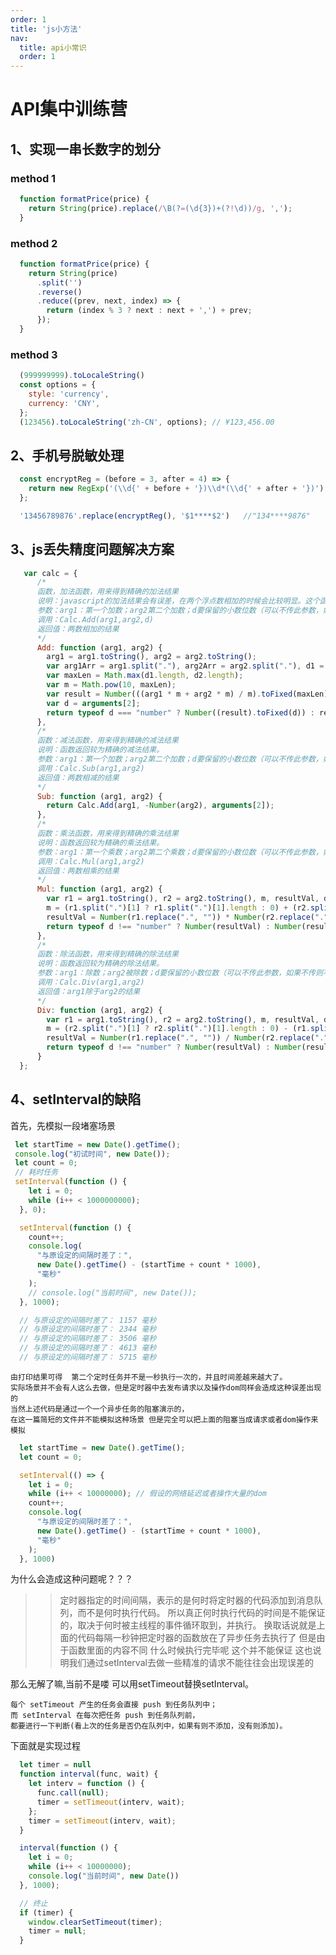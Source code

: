 ```yaml
---
order: 1
title: 'js小方法'
nav:
  title: api小常识
  order: 1
---
```

# API集中训练营

## 1、实现一串长数字的划分

  ### method 1
```js
  function formatPrice(price) {
    return String(price).replace(/\B(?=(\d{3})+(?!\d))/g, ',');
  }
```

### method 2
```js
  function formatPrice(price) {
    return String(price)
      .split('')
      .reverse()
      .reduce((prev, next, index) => {
        return (index % 3 ? next : next + ',') + prev;
      });
  }
```
### method 3
```js
  (999999999).toLocaleString()
  const options = {
    style: 'currency',
    currency: 'CNY',
  };
  (123456).toLocaleString('zh-CN', options); // ¥123,456.00
```

## 2、手机号脱敏处理

```js
  const encryptReg = (before = 3, after = 4) => {
    return new RegExp('(\\d{' + before + '})\\d*(\\d{' + after + '})');
  };

  '13456789876'.replace(encryptReg(), '$1****$2')   //"134****9876"
```

## 3、js丢失精度问题解决方案

```js
   var calc = {
      /*
      函数，加法函数，用来得到精确的加法结果  
      说明：javascript的加法结果会有误差，在两个浮点数相加的时候会比较明显。这个函数返回较为精确的加法结果。
      参数：arg1：第一个加数；arg2第二个加数；d要保留的小数位数（可以不传此参数，如果不传则不处理小数位数）
      调用：Calc.Add(arg1,arg2,d)  
      返回值：两数相加的结果
      */
      Add: function (arg1, arg2) {
        arg1 = arg1.toString(), arg2 = arg2.toString();
        var arg1Arr = arg1.split("."), arg2Arr = arg2.split("."), d1 = arg1Arr.length == 2 ? arg1Arr[1] : "", d2 = arg2Arr.length == 2 ? arg2Arr[1] : "";
        var maxLen = Math.max(d1.length, d2.length);
        var m = Math.pow(10, maxLen);
        var result = Number(((arg1 * m + arg2 * m) / m).toFixed(maxLen));
        var d = arguments[2];
        return typeof d === "number" ? Number((result).toFixed(d)) : result;
      },
      /*
      函数：减法函数，用来得到精确的减法结果  
      说明：函数返回较为精确的减法结果。 
      参数：arg1：第一个加数；arg2第二个加数；d要保留的小数位数（可以不传此参数，如果不传则不处理小数位数
      调用：Calc.Sub(arg1,arg2)  
      返回值：两数相减的结果
      */
      Sub: function (arg1, arg2) {
        return Calc.Add(arg1, -Number(arg2), arguments[2]);
      },
      /*
      函数：乘法函数，用来得到精确的乘法结果  
      说明：函数返回较为精确的乘法结果。 
      参数：arg1：第一个乘数；arg2第二个乘数；d要保留的小数位数（可以不传此参数，如果不传则不处理小数位数)
      调用：Calc.Mul(arg1,arg2)  
      返回值：两数相乘的结果
      */
      Mul: function (arg1, arg2) {
        var r1 = arg1.toString(), r2 = arg2.toString(), m, resultVal, d = arguments[2];
        m = (r1.split(".")[1] ? r1.split(".")[1].length : 0) + (r2.split(".")[1] ? r2.split(".")[1].length : 0);
        resultVal = Number(r1.replace(".", "")) * Number(r2.replace(".", "")) / Math.pow(10, m);
        return typeof d !== "number" ? Number(resultVal) : Number(resultVal.toFixed(parseInt(d)));
      },
      /*
      函数：除法函数，用来得到精确的除法结果  
      说明：函数返回较为精确的除法结果。 
      参数：arg1：除数；arg2被除数；d要保留的小数位数（可以不传此参数，如果不传则不处理小数位数)
      调用：Calc.Div(arg1,arg2)  
      返回值：arg1除于arg2的结果
      */
      Div: function (arg1, arg2) {
        var r1 = arg1.toString(), r2 = arg2.toString(), m, resultVal, d = arguments[2];
        m = (r2.split(".")[1] ? r2.split(".")[1].length : 0) - (r1.split(".")[1] ? r1.split(".")[1].length : 0);
        resultVal = Number(r1.replace(".", "")) / Number(r2.replace(".", "")) * Math.pow(10, m);
        return typeof d !== "number" ? Number(resultVal) : Number(resultVal.toFixed(parseInt(d)));
      }
  };
```

## 4、setInterval的缺陷

  首先，先模拟一段堵塞场景
```js
 let startTime = new Date().getTime();
 console.log("初试时间", new Date());
 let count = 0;
 // 耗时任务
 setInterval(function () {
    let i = 0;
    while (i++ < 1000000000);
  }, 0);

  setInterval(function () {
    count++;
    console.log(
      "与原设定的间隔时差了：",
      new Date().getTime() - (startTime + count * 1000),
      "毫秒"
    );
    // console.log("当前时间", new Date());
  }, 1000);

  // 与原设定的间隔时差了： 1157 毫秒
  // 与原设定的间隔时差了： 2344 毫秒
  // 与原设定的间隔时差了： 3506 毫秒
  // 与原设定的间隔时差了： 4613 毫秒
  // 与原设定的间隔时差了： 5715 毫秒
```

    由打印结果可得  第二个定时任务并不是一秒执行一次的，并且时间差越来越大了。
    实际场景并不会有人这么去做，但是定时器中去发布请求以及操作dom同样会造成这种误差出现的
    当然上述代码是通过一个一个异步任务的阻塞演示的，
    在这一篇简短的文件并不能模拟这种场景 但是完全可以把上面的阻塞当成请求或者dom操作来模拟

```js
  let startTime = new Date().getTime();
  let count = 0;

  setInterval(() => {
    let i = 0;
    while (i++ < 10000000); // 假设的网络延迟或者操作大量的dom
    count++;
    console.log(
      "与原设定的间隔时差了：",
      new Date().getTime() - (startTime + count * 1000),
      "毫秒"
    );
  }, 1000)
```
为什么会造成这种问题呢？？？
  
>>定时器指定的时间间隔，表示的是何时将定时器的代码添加到消息队列，而不是何时执行代码。
>>所以真正何时执行代码的时间是不能保证的，取决于何时被主线程的事件循环取到，并执行。
>>换取话说就是上面的代码每隔一秒钟把定时器的函数放在了异步任务去执行了
>>但是由于函数里面的内容不同 什么时候执行完毕呢  这个并不能保证
>>这也说明我们通过setInterval去做一些精准的请求不能往往会出现误差的

那么无解了嘛,当前不是喽 可以用setTimeout替换setInterval。

    每个 setTimeout 产生的任务会直接 push 到任务队列中；
    而 setInterval 在每次把任务 push 到任务队列前，
    都要进行一下判断(看上次的任务是否仍在队列中，如果有则不添加，没有则添加)。

下面就是实现过程
```js
  let timer = null
  function interval(func, wait) {
    let interv = function () {
      func.call(null);
      timer = setTimeout(interv, wait);
    };
    timer = setTimeout(interv, wait);
  }

  interval(function () {
    let i = 0;
    while (i++ < 10000000);
    console.log("当前时间", new Date())
  }, 1000);

  // 终止
  if (timer) {
    window.clearSetTimeout(timer);
    timer = null;
  }
```